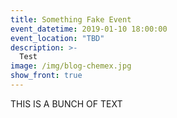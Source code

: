 ```yaml
---
title: Something Fake Event
event_datetime: 2019-01-10 18:00:00
event_location: "TBD"
description: >-
  Test
image: /img/blog-chemex.jpg
show_front: true
---
```


THIS IS A BUNCH OF TEXT